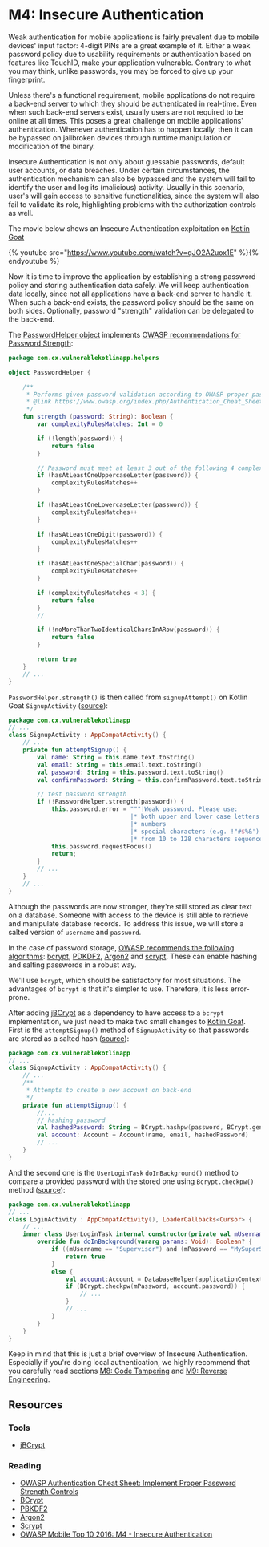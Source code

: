 M4: Insecure Authentication
===========================

Weak authentication for mobile applications is fairly prevalent due to mobile
devices' input factor: 4-digit PINs are a great example of it.
Either a weak password policy due to usability requirements or authentication
based on features like TouchID, make your application vulnerable. Contrary to
what you may think, unlike passwords, you may be forced to give up your
fingerprint.

Unless there's a functional requirement, mobile applications do not require a
back-end server to which they should be authenticated in real-time. Even when
such back-end servers exist, usually users are not required to be online at all
times. This poses a great challenge on mobile applications' authentication. 
Whenever authentication has to happen locally, then it can be bypassed on
jailbroken devices through runtime manipulation or modification of the binary.

Insecure Authentication is not only about guessable passwords, default user
accounts, or data breaches. Under certain circumstances, the authentication
mechanism can also be bypassed and the system will fail to identify the user and
log its (malicious) activity. Usually in this scenario, user's will gain access
to sensitive functionalities, since the system will also fail to validate its
role, highlighting problems with the authorization controls as well.

The movie below shows an Insecure Authentication exploitation on [Kotlin
Goat][0]

{% youtube src="https://www.youtube.com/watch?v=qJO2A2uox1E" %}{% endyoutube %}

Now it is time to improve the application by establishing a strong password
policy and storing authentication data safely. We will keep authentication data
locally, since not all applications have a back-end server to handle it. When
such a back-end exists, the password policy should be the same on both sides.
Optionally, password "strength" validation can be delegated to the back-end.

The [PasswordHelper object][4] implements [OWASP recommendations for Password
Strength][1]:

```kotlin
package com.cx.vulnerablekotlinapp.helpers

object PasswordHelper {

    /**
     * Performs given password validation according to OWASP proper password strength
     * @link https://www.owasp.org/index.php/Authentication_Cheat_Sheet#Implement_Proper_Password_Strength_Controls
     */
    fun strength (password: String): Boolean {
        var complexityRulesMatches: Int = 0

        if (!length(password)) {
            return false
        }

        // Password must meet at least 3 out of the following 4 complexity rules
        if (hasAtLeastOneUppercaseLetter(password)) {
            complexityRulesMatches++
        }

        if (hasAtLeastOneLowercaseLetter(password)) {
            complexityRulesMatches++
        }

        if (hasAtLeastOneDigit(password)) {
            complexityRulesMatches++
        }

        if (hasAtLeastOneSpecialChar(password)) {
            complexityRulesMatches++
        }

        if (complexityRulesMatches < 3) {
            return false
        }
        //

        if (!noMoreThanTwoIdenticalCharsInARow(password)) {
            return false
        }

        return true
    }
    // ...
}
```

`PasswordHelper.strength()` is then called from `signupAttempt()` on Kotlin Goat
`SignupActivity` ([source][5]):

```kotlin
package com.cx.vulnerablekotlinapp
// ...
class SignupActivity : AppCompatActivity() {
    // ...
    private fun attemptSignup() {
        val name: String = this.name.text.toString()
        val email: String = this.email.text.toString()
        val password: String = this.password.text.toString()
        val confirmPassword: String = this.confirmPassword.text.toString()

        // test password strength
        if (!PasswordHelper.strength(password)) {
            this.password.error = """|Weak password. Please use:
                                  |* both upper and lower case letters
                                  |* numbers
                                  |* special characters (e.g. !"#$%&')
                                  |* from 10 to 128 characters sequence""".trimMargin()
            this.password.requestFocus()
            return;
        }
        // ...
    }
    // ...
}
```

Although the passwords are now stronger, they're still stored as clear text on a
database. Someone with access to the device is still able to retrieve and
manipulate database records. To address this issue, we will store a salted
version of `username` and `password`.

In the case of password storage, [OWASP recommends the following algorithms][6]:
[bcrypt][7], [PDKDF2][8], [Argon2][9] and [scrypt][10]. These can enable hashing
and salting passwords in a robust way. 

We'll use `bcrypt`, which should be satisfactory for most situations. The
advantages of `bcrypt` is that it's simpler to use. Therefore, it is less
error-prone.

After adding [jBCrypt][11] as a dependency to have access to a `bcrypt`
implementation, we just need to make two small changes to [Kotlin Goat][0].
First is the `attemptSignup()` method of `SignupActivity` so that passwords are
stored as a salted hash ([source][12]):

```kotlin
package com.cx.vulnerablekotlinapp
// ...
class SignupActivity : AppCompatActivity() {
    // ...
    /**
     * Attempts to create a new account on back-end
     */
    private fun attemptSignup() {
        //...
        // hashing password
        val hashedPassword: String = BCrypt.hashpw(password, BCrypt.gensalt())
        val account: Account = Account(name, email, hashedPassword)
        // ...
    }
}
```
And the second one is the `UserLoginTask` `doInBackground()` method to compare
a provided password with the stored one using `Bcrypt.checkpw()` method
([source][13]):

```kotlin
package com.cx.vulnerablekotlinapp
// ...
class LoginActivity : AppCompatActivity(), LoaderCallbacks<Cursor> {
    // ...
    inner class UserLoginTask internal constructor(private val mUsername: String, private val mPassword: String) : AsyncTask<Void, Void, Boolean>() {
        override fun doInBackground(vararg params: Void): Boolean? {
            if ((mUsername == "Supervisor") and (mPassword == "MySuperSecretPassword123!")){
                return true
            }
            else {
                val account:Account = DatabaseHelper(applicationContext).getAccount(mUsername)
                if (BCrypt.checkpw(mPassword, account.password)) {
                    // ...
                }
                // ...
            }
        }
    }
}
```

Keep in mind that this is just a brief overview of Insecure Authentication.
Especially if you're doing local authentication, we highly recommend that you
carefully read sections [M8: Code Tampering][2] and [M9: Reverse
Engineering][3].

## Resources

### Tools

* [jBCrypt][11]

### Reading

* [OWASP Authentication Cheat Sheet: Implement Proper Password Strength Controls][1]
* [BCrypt][7]
* [PBKDF2][8]
* [Argon2][9]
* [Scrypt][10]
* [OWASP Mobile Top 10 2016: M4 - Insecure Authentication][14]

[0]: https://github.com/PauloASilva/KotlinGoat
[1]: https://www.owasp.org/index.php/Authentication_Cheat_Sheet#Implement_Proper_Password_Strength_Controls
[2]: ../m8-code-tampering/README.md
[3]: ../m9-reverse-engineering/README.md
[4]: https://github.com/PauloASilva/KotlinGoat/blob/feature/m4-insecure-authentication/packages/clients/android/app/src/main/java/com/cx/vulnerablekotlinapp/helpers/PasswordHelper.kt
[5]: https://github.com/PauloASilva/KotlinGoat/blob/feature/m4-insecure-authentication/packages/clients/android/app/src/main/java/com/cx/vulnerablekotlinapp/SignupActivity.kt#L42
[6]: https://www.owasp.org/index.php/Password_Storage_Cheat_Sheet#Leverage_an_adaptive_one-way_function
[7]: https://en.wikipedia.org/wiki/Bcrypt
[8]: https://en.wikipedia.org/wiki/PBKDF2
[9]: https://en.wikipedia.org/wiki/Argon2
[10]: https://en.wikipedia.org/wiki/Scrypt
[11]: http://www.mindrot.org/projects/jBCrypt/
[12]: https://github.com/PauloASilva/KotlinGoat/blob/feature/m4-insecure-authentication/packages/clients/android/app/src/main/java/com/cx/vulnerablekotlinapp/SignupActivity.kt#L58
[13]: https://github.com/PauloASilva/KotlinGoat/blob/feature/m4-insecure-authentication/packages/clients/android/app/src/main/java/com/cx/vulnerablekotlinapp/LoginActivity.kt#L225
[14]: https://www.owasp.org/index.php/Mobile_Top_10_2016-M4-Insecure_Authentication
